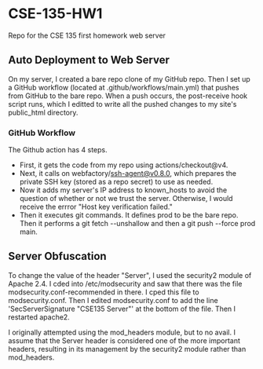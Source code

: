# CSE-135-HW1
Repo for the CSE 135 first homework web server

## Auto Deployment to Web Server
On my server, I created a bare repo clone of my GitHub repo. Then I set up a GitHub workflow (located at .github/workflows/main.yml) that pushes from GitHub to the bare repo. When a push occurs, the post-receive hook script runs, which I editted to write all the pushed changes to my site's public_html directory.

### GitHub Workflow
The Github action has 4 steps. 
 - First, it gets the code from my repo using actions/checkout@v4. 
 - Next, it calls on webfactory/ssh-agent@v0.8.0, which prepares the private SSH key (stored as a repo secret) to use as needed. 
 - Now it adds my server's IP address to known_hosts to avoid the question of whether or not we trust the server. Otherwise, I would receive the errror "Host key verification failed."
 - Then it executes git commands. It defines prod to be the bare repo. Then it performs a git fetch --unshallow and then a git push --force prod main.

## Server Obfuscation
To change the value of the header "Server", I used the security2 module of Apache 2.4. I cded into /etc/modsecurity and saw that there was the file modsecurity.conf-recommended in there. I cped this file to modsecurity.conf. Then I edited modsecurity.conf to add the line 'SecServerSignature "CSE135 Server"' at the bottom of the file. Then I restarted apache2.

I originally attempted using the mod_headers module, but to no avail. I assume that the Server header is considered one of the more important headers, resulting in its management by the security2 module rather than mod_headers.